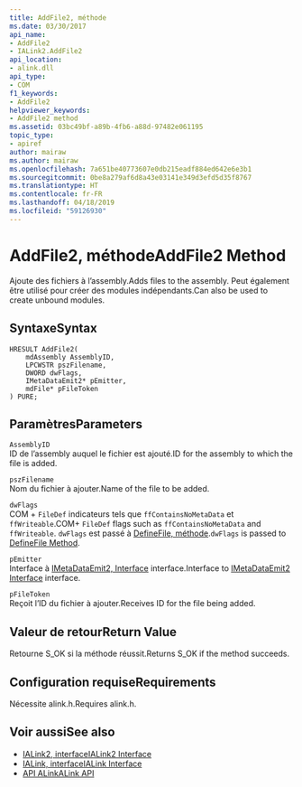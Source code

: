 ```yaml
---
title: AddFile2, méthode
ms.date: 03/30/2017
api_name:
- AddFile2
- IALink2.AddFile2
api_location:
- alink.dll
api_type:
- COM
f1_keywords:
- AddFile2
helpviewer_keywords:
- AddFile2 method
ms.assetid: 03bc49bf-a89b-4fb6-a88d-97482e061195
topic_type:
- apiref
author: mairaw
ms.author: mairaw
ms.openlocfilehash: 7a651be40773607e0db215eadf884ed642e6e3b1
ms.sourcegitcommit: 0be8a279af6d8a43e03141e349d3efd5d35f8767
ms.translationtype: HT
ms.contentlocale: fr-FR
ms.lasthandoff: 04/18/2019
ms.locfileid: "59126930"
---
```

# <a name="addfile2-method"></a><span data-ttu-id="8a090-102">AddFile2, méthode</span><span class="sxs-lookup"><span data-stu-id="8a090-102">AddFile2 Method</span></span>
<span data-ttu-id="8a090-103">Ajoute des fichiers à l’assembly.</span><span class="sxs-lookup"><span data-stu-id="8a090-103">Adds files to the assembly.</span></span> <span data-ttu-id="8a090-104">Peut également être utilisé pour créer des modules indépendants.</span><span class="sxs-lookup"><span data-stu-id="8a090-104">Can also be used to create unbound modules.</span></span>  
  
## <a name="syntax"></a><span data-ttu-id="8a090-105">Syntaxe</span><span class="sxs-lookup"><span data-stu-id="8a090-105">Syntax</span></span>  
  
```  
HRESULT AddFile2(  
    mdAssembly AssemblyID,  
    LPCWSTR pszFilename,  
    DWORD dwFlags,  
    IMetaDataEmit2* pEmitter,  
    mdFile* pFileToken  
) PURE;  
```  
  
## <a name="parameters"></a><span data-ttu-id="8a090-106">Paramètres</span><span class="sxs-lookup"><span data-stu-id="8a090-106">Parameters</span></span>  
 `AssemblyID`  
 <span data-ttu-id="8a090-107">ID de l’assembly auquel le fichier est ajouté.</span><span class="sxs-lookup"><span data-stu-id="8a090-107">ID for the assembly to which the file is added.</span></span>  
  
 `pszFilename`  
 <span data-ttu-id="8a090-108">Nom du fichier à ajouter.</span><span class="sxs-lookup"><span data-stu-id="8a090-108">Name of the file to be added.</span></span>  
  
 `dwFlags`  
 <span data-ttu-id="8a090-109">COM + `FileDef` indicateurs tels que `ffContainsNoMetaData` et `ffWriteable`.</span><span class="sxs-lookup"><span data-stu-id="8a090-109">COM+ `FileDef` flags such as `ffContainsNoMetaData` and `ffWriteable`.</span></span> <span data-ttu-id="8a090-110">`dwFlags` est passé à [DefineFile, méthode](../../../../docs/framework/unmanaged-api/metadata/imetadataassemblyemit-definefile-method.md).</span><span class="sxs-lookup"><span data-stu-id="8a090-110">`dwFlags` is passed to [DefineFile Method](../../../../docs/framework/unmanaged-api/metadata/imetadataassemblyemit-definefile-method.md).</span></span>  
  
 `pEmitter`  
 <span data-ttu-id="8a090-111">Interface à [IMetaDataEmit2, Interface](../../../../docs/framework/unmanaged-api/metadata/imetadataemit2-interface.md) interface.</span><span class="sxs-lookup"><span data-stu-id="8a090-111">Interface to [IMetaDataEmit2 Interface](../../../../docs/framework/unmanaged-api/metadata/imetadataemit2-interface.md) interface.</span></span>  
  
 `pFileToken`  
 <span data-ttu-id="8a090-112">Reçoit l’ID du fichier à ajouter.</span><span class="sxs-lookup"><span data-stu-id="8a090-112">Receives ID for the file being added.</span></span>  
  
## <a name="return-value"></a><span data-ttu-id="8a090-113">Valeur de retour</span><span class="sxs-lookup"><span data-stu-id="8a090-113">Return Value</span></span>  
 <span data-ttu-id="8a090-114">Retourne S_OK si la méthode réussit.</span><span class="sxs-lookup"><span data-stu-id="8a090-114">Returns S_OK if the method succeeds.</span></span>  
  
## <a name="requirements"></a><span data-ttu-id="8a090-115">Configuration requise</span><span class="sxs-lookup"><span data-stu-id="8a090-115">Requirements</span></span>  
 <span data-ttu-id="8a090-116">Nécessite alink.h.</span><span class="sxs-lookup"><span data-stu-id="8a090-116">Requires alink.h.</span></span>  
  
## <a name="see-also"></a><span data-ttu-id="8a090-117">Voir aussi</span><span class="sxs-lookup"><span data-stu-id="8a090-117">See also</span></span>

- [<span data-ttu-id="8a090-118">IALink2, interface</span><span class="sxs-lookup"><span data-stu-id="8a090-118">IALink2 Interface</span></span>](../../../../docs/framework/unmanaged-api/alink/ialink2-interface.md)
- [<span data-ttu-id="8a090-119">IALink, interface</span><span class="sxs-lookup"><span data-stu-id="8a090-119">IALink Interface</span></span>](../../../../docs/framework/unmanaged-api/alink/ialink-interface.md)
- [<span data-ttu-id="8a090-120">API ALink</span><span class="sxs-lookup"><span data-stu-id="8a090-120">ALink API</span></span>](../../../../docs/framework/unmanaged-api/alink/index.md)
